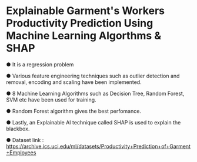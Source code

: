 # Explainable Garment's Workers Productivity Prediction Using Machine Learning Algorthms & SHAP

●	It is a regression problem

●   Various feature engineering techniques such as outlier detection and removal, encoding and scaling have been implemented.

●   8 Machine Learning Algorithms such as Decision Tree, Random Forest, SVM etc have been used for training.

●   Random Forest algorithm gives the best perfomance.

●   Lastly, an Explainable AI technique called SHAP is used to explain the blackbox.

●   Dataset link : https://archive.ics.uci.edu/ml/datasets/Productivity+Prediction+of+Garment+Employees
